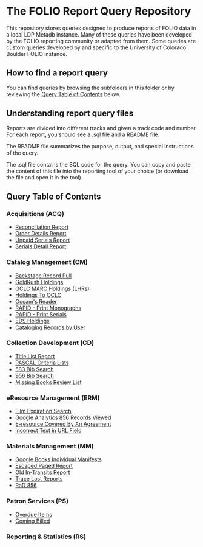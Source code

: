 # The FOLIO Report Query Repository 

This repository stores queries designed to produce reports of FOLIO data in 
a local LDP Metadb instance.  Many of these queries have been developed
by the FOLIO reporting community or adapted from them.  Some queries are custom queries developed by and specific to the University of Colorado Boulder FOLIO instance.


## How to find a report query

You can find queries by browsing the subfolders in this folder or by
reviewing the [Query Table of Contents](#query-table-of-contents) below.

## Understanding report query files

Reports are divided into different tracks and given a track code 
and number.  For each report, you should see a .sql file and a README
file.

The README file summarizes the purpose, output, and special instructions
of the query.

The .sql file contains the SQL code for the query. You can copy and
paste the content of this file into the reporting tool of your choice
(or download the file and open it in the tool).

## Query Table of Contents

### Acquisitions (ACQ)
* [Reconciliation Report](acquisitions/ACQ100)
* [Order Details Report](acquisitions/ACQ101)
* [Unpaid Serials Report](acquisitions/ACQ102)
* [Serials Detail Report](acquisitions/ACQ103)

### Catalog Management (CM)
* [Backstage Record Pull](catalog_management/CM100)
* [GoldRush Holdings](catalog_management/CM102)
* [OCLC MARC Holdings (LHRs)](catalog_management/CM103)
* [Holdings To OCLC](catalog_management/CM104)
* [Occam's Reader](catalog_management/CM105)
* [RAPID - Print Monographs](catalog_management/CM106)
* [RAPID - Print Serials](catalog_management/CM107)
* [EDS Holdings](catalog_management/CM108)
* [Cataloging Records by User](catalog_management/CM109)

### Collection Development (CD)
* [Title List Report](collection_development/CD100)
* [PASCAL Criteria Lists](collection_development/CD101)
* [583 Bib Search](collection_development/CD102)
* [956 Bib Search](collection_development/CD103)
* [Missing Books Review List](collection_development/CD104)

### eResource Management (ERM)
* [Film Expiration Search](eresource_management/ERM100)
* [Google Analytics 856 Records Viewed](eresource_management/ERM101)
* [E-resource Covered By An Agreement](eresource_management/ERM102)
* [Incorrect Text in URL Field](eresource_management/ERM103)

### Materials Management (MM)
* [Google Books Individual Manifests](materials_management/MM100)
* [Escaped Paged Report](materials_management/MM101)
* [Old In-Transits Report](materials_management/MM102)
* [Trace Lost Reports](materials_management/MM103)
* [RaD 856](materials_management/MM104)

### Patron Services (PS)
* [Overdue Items](patron_services/PS100)
* [Coming Billed](patron_services/PS101)

### Reporting & Statistics (RS)
